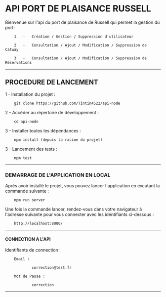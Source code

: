# API PORT DE PLAISANCE RUSSELL


Bienvenue sur l'api du port de plaisance de Russell qui permet la gestion du port:

        1   -   Création / Gestion / Suppression d'utilisateur

        2   -   Consultation / Ajout / Modification / Suppression de Catway

        3   -   Consultation / Ajout / Modification / Suppression de Réservations

-------------------------------------------------------------

## PROCEDURE DE LANCEMENT

1 - Installation du projet :

        git clone https://github.com/Tintin4522/api-node

2 - Accéder au répertoire de développement :

        cd api-node

3 - Installer toutes les dépendances :

        npm install (depuis la racine du projet)

3 - Lancement des tests :

        npm test

-------------------------------------------------------------

### DEMARRAGE DE L'APPLICATION EN LOCAL

Après avoir installé le projet, vous pouvez lancer l'application en excutant la commande suivante :

        npm run server

Une fois la commande lancer, rendez-vous dans votre navigateur à l'adresse suivante pour vous connecter avec les identifiants ci-dessous :

        http://localhost:8000/

-------------------------------------------------------------

#### CONNECTION A L'API

Identifiants de connection :

        Email :

                correction@test.fr

        Mot de Passe : 
        
                correction

-------------------------------------------------------------